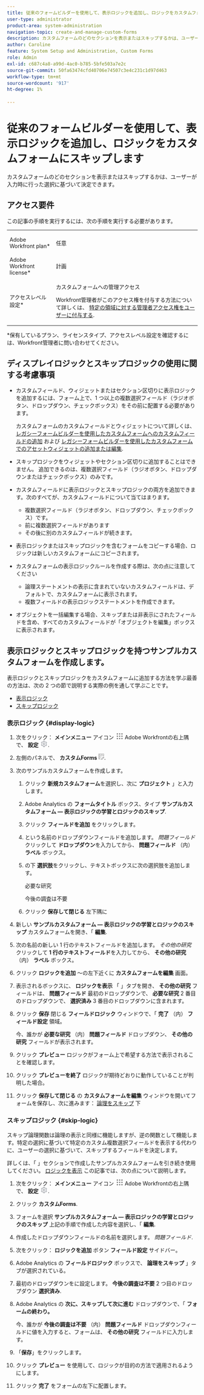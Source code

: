 ```yaml
---
title: 従来のフォームビルダーを使用して、表示ロジックを追加し、ロジックをカスタムフォームにスキップします
user-type: administrator
product-area: system-administration
navigation-topic: create-and-manage-custom-forms
description: カスタムフォームのどのセクションを表示またはスキップするかは、ユーザーが入力時に行った選択に基づいて決定できます。
author: Caroline
feature: System Setup and Administration, Custom Forms
role: Admin
exl-id: c687c4a8-a99d-4ac0-b785-5bfe503a7e2c
source-git-commit: 50fa63474cfd40706e74507c3e4c231c1d97d463
workflow-type: tm+mt
source-wordcount: '917'
ht-degree: 1%

---
```


# 従来のフォームビルダーを使用して、表示ロジックを追加し、ロジックをカスタムフォームにスキップします

カスタムフォームのどのセクションを表示またはスキップするかは、ユーザーが入力時に行った選択に基づいて決定できます。

## アクセス要件

この記事の手順を実行するには、次の手順を実行する必要があります。

<table style="table-layout:auto"> 
 <col> 
 <col> 
 <tbody> 
  <tr data-mc-conditions=""> 
   <td role="rowheader"> <p>Adobe Workfront plan*</p> </td> 
   <td>任意</td> 
  </tr> 
  <tr> 
   <td role="rowheader">Adobe Workfront license*</td> 
   <td>計画</td> 
  </tr> 
  <tr data-mc-conditions=""> 
   <td role="rowheader">アクセスレベル設定*</td> 
   <td> <p>カスタムフォームへの管理アクセス</p> <p>Workfront管理者がこのアクセス権を付与する方法について詳しくは、 <a href="../../../administration-and-setup/add-users/configure-and-grant-access/grant-users-admin-access-certain-areas.md" class="MCXref xref">特定の領域に対する管理者アクセス権をユーザーに付与する</a>.</p> </td> 
  </tr>  
 </tbody> 
</table>

&#42;保有しているプラン、ライセンスタイプ、アクセスレベル設定を確認するには、Workfront管理者に問い合わせてください。

## ディスプレイロジックとスキップロジックの使用に関する考慮事項

* カスタムフィールド、ウィジェットまたはセクション区切りに表示ロジックを追加するには、フォーム上で、1 つ以上の複数選択フィールド（ラジオボタン、ドロップダウン、チェックボックス）をその前に配置する必要があります。

  カスタムフォームのカスタムフィールドとウィジェットについて詳しくは、 [レガシーフォームビルダーを使用したカスタムフォームへのカスタムフィールドの追加](../../../administration-and-setup/customize-workfront/create-manage-custom-forms/add-a-custom-field-to-a-custom-form.md) および [レガシーフォームビルダーを使用したカスタムフォームでのアセットウィジェットの追加または編集](../../../administration-and-setup/customize-workfront/create-manage-custom-forms/add-widget-or-edit-its-properties-in-a-custom-form.md).

* スキップロジックをウィジェットやセクション区切りに追加することはできません。 追加できるのは、複数選択フィールド（ラジオボタン、ドロップダウンまたはチェックボックス）のみです。

* カスタムフィールドに表示ロジックとスキップロジックの両方を追加できます。次のすべてが、カスタムフィールドについて当てはまります。

   * 複数選択フィールド（ラジオボタン、ドロップダウン、チェックボックス）です。
   * 前に複数選択フィールドがあります
   * その後に別のカスタムフィールドが続きます。

* 表示ロジックまたはスキップロジックを含むフォームをコピーする場合、ロジックは新しいカスタムフォームにコピーされます。
* カスタムフォームの表示ロジックルールを作成する際は、次の点に注意してください

   * 論理ステートメントの表示に含まれていないカスタムフィールドは、デフォルトで、カスタムフォームに表示されます。
   * 複数フィールドの表示ロジックステートメントを作成できます。

* オブジェクトを一括編集する場合、スキップまたは非表示にされたフィールドを含め、すべてのカスタムフィールドが「オブジェクトを編集」ボックスに表示されます。

## 表示ロジックとスキップロジックを持つサンプルカスタムフォームを作成します。

表示ロジックとスキップロジックをカスタムフォームに追加する方法を学ぶ最善の方法は、次の 2 つの節で説明する実際の例を通して学ぶことです。

* [表示ロジック](#display-logic)
* [スキップロジック](#skip-logic)

### 表示ロジック {#display-logic}

1. 次をクリック： **メインメニュー** アイコン ![](assets/main-menu-icon.png) Adobe Workfrontの右上隅で、 **設定** ![](assets/gear-icon-settings.png).

1. 左側のパネルで、 **カスタムForms** ![](assets/custom-forms-icon.png).

1. 次のサンプルカスタムフォームを作成します。

   1. クリック **新規カスタムフォーム**&#x200B;を選択し、次に **プロジェクト** 」と入力します。

   1. Adobe Analytics の **フォームタイトル** ボックス、タイプ **サンプルカスタムフォーム — 表示ロジックの学習とロジックのスキップ**.

   1. クリック **フィールドを追加** をクリックします。
   1. という名前のドロップダウンフィールドを追加します。 *問題フィールド* クリックして **ドロップダウン**&#x200B;を入力してから、 **問題フィールド** （内） **ラベル** ボックス。

   1. の下 **選択肢**&#x200B;をクリックし、テキストボックスに次の選択肢を追加します。

      必要な研究

      今後の調査は不要

   1. クリック **保存して閉じる** 左下隅に

1. 新しい **サンプルカスタムフォーム — 表示ロジックの学習とロジックのスキップ** カスタムフォームを開き、「 **編集**.

1. 次の名前の新しい 1 行のテキストフィールドを追加します。 *その他の研究* クリックして **1 行のテキストフィールド**&#x200B;を入力してから、 **その他の研究** （内） **ラベル** ボックス。

1. クリック **ロジックを追加** ～の左下近くに **カスタムフォームを編集** 画面。

1. 表示されるボックスに、 **ロジックを表示** 「 」タブを開き、 **その他の研究** フィールドは、 **問題フィールド** 最初のドロップダウンで、 **必要な研究** 2 番目のドロップダウンで、 **選択済み** 3 番目のドロップダウンに含まれます。
1. クリック **保存** 閉じる **フィールドロジック** ウィンドウで、「 **完了** （内） **フィールド設定** 領域。

   今、誰かが **必要な研究** （内） **問題フィールド** ドロップダウン、 **その他の研究** フィールドが表示されます。

1. クリック **プレビュー** ロジックがフォーム上で希望する方法で表示されることを確認します。
1. クリック **プレビューを終了** ロジックが期待どおりに動作していることが判明した場合。
1. クリック **保存して閉じる** の **カスタムフォームを編集** ウィンドウを開いてフォームを保存し、次に進みます： [論理をスキップ](#skip-logic) 下

### スキップロジック {#skip-logic}

スキップ論理関数は論理の表示と同様に機能しますが、逆の関数として機能します。特定の選択に基づいて特定のカスタム複数選択フィールドを表示する代わりに、ユーザーの選択に基づいて、スキップするフィールドを決定します。

詳しくは、「 」セクションで作成したサンプルカスタムフォームを引き続き使用してください。 [ロジックを表示](#display-logic) この記事では、次の点について説明します。

1. 次をクリック： **メインメニュー** アイコン ![](assets/main-menu-icon.png) Adobe Workfrontの右上隅で、 **設定** ![](assets/gear-icon-settings.png).

1. クリック **カスタムForms**.
1. フォームを選択 **サンプルカスタムフォーム — 表示ロジックの学習とロジックのスキップ** 上記の手順で作成した内容を選択し、「 **編集**.

1. 作成したドロップダウンフィールドの名前を選択します。 *問題フィールド*.
1. 次をクリック： **ロジックを追加** ボタン **フィールド設定** サイドバー。

1. Adobe Analytics の **フィールドロジック** ボックスで、 **論理をスキップ** 」タブが選択されている。

1. 最初のドロップダウンをに設定します。 **今後の調査は不要** 2 つ目のドロップダウン **選択済み**.

1. Adobe Analytics の **次に、スキップして次に進む** ドロップダウンで、「 **フォームの終わり。**

   今、誰かが **今後の調査は不要** （内） **問題フィールド** ドロップダウンフィールドに値を入力すると、フォームは、 **その他の研究** フィールドに入力します。

1. 「**保存**」をクリックします。
1. クリック **プレビュー**  を使用して、ロジックが目的の方法で適用されるようにします。
1. クリック **完了** をフォームの左下に配置します。
